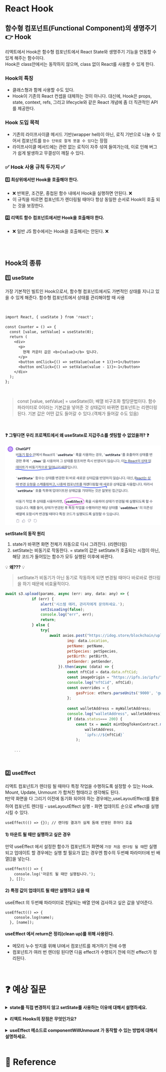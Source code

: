 # React Hook

## 함수형 컴포넌트(Functional Component)의 생명주기 👉 Hook

리액트에서 Hook은 함수형 컴포넌트에서 React State와 생명주기 기능을 연동할 수 있게 해주는 함수이다.  
Hook은 class안에서는 동작하지 않으며, class 없이 React를 사용할 수 있게 한다.

### Hook의 특징

- 클래스형과 함께 사용할 수도 있다.
- Hook이 기존의 React 컨셉을 대체하는 것이 아니다. 대신에, Hook은 props, state, context, refs, 그리고 lifecycle와 같은 React 개념에 좀 더 직관적인 API를 제공한다.

### Hook 도입 목적

- 기존의 라이프사이클 메서드 기반(wrapper hell)이 아닌, 로직 기반으로 나눌 수 있어서 컴포넌트를 `함수 단위로 잘게 쪼갤 수 있다`는 장점
- 라이프사이클 메서드에는 관련 없는 로직이 자주 섞여 들여가는데, 이로 인해 버그가 쉽게 발생하고 무결성이 깨질 수 있다.

### ✅ Hook 사용 규칙 두가지 ✅

#### 1️⃣ 최상위에서만 Hook을 호출해야 한다.

- ❌ 반복문, 조건문, 중첩된 함수 내에서 Hook을 실행하면 안된다. ❌
- 이 규칙을 따르면 컴포넌트가 렌더링될 때마다 항상 동일한 순서로 Hook이 호출 되는 것을 보장한다.

#### 2️⃣ 리액트 함수 컴포넌트에서만 Hook을 호출해야 한다.

- ❌ 일반 JS 함수에서는 Hook을 호출해서는 안된다. ❌

<br>
<br>

## Hook의 종류

### 1️⃣ useState

가장 기본적인 빌트인 Hook으로서, 함수형 컴포넌트에서도 가변적인 상태를 지니고 있을 수 있게 해준다. 함수형 컴포넌트에서 상태를 관리해야할 때 사용

<br>

```
import React, { useState } from 'react';

const Counter = () => {
  const [value, setValue] = useState(0);
  return (
    <div>
      <p>
        현재 카운터 값은 <b>{value}</b> 입니다.
      </p>
      <button onClick={() => setValue(value + 1)}>+1</button>
      <button onClick={() => setValue(value - 1)}>-1</button>
    </div>
  );
};
```

<br>

> const [value, setValue] = useState(0);
> 배열 비구조화 할당문법이다. 함수 파라미터로 0이라는 기본값을 넣어준 것 상태값이 바뀌면 컴포넌트는 리랜더링 된다. 기본 값은 어떤 값도 들어갈 수 있다.(객체가 들어갈 수도 있음)

<br>

#### ❓ 그렇다면 우리 프로젝트에서 왜 useState로 지갑주소를 셋팅할 수 없었을까? ❓

[![](../images/react_img02.png?width=400px)]()

**setState의 동작 원리**

1. state가 바뀌면 화면 전체가 자동으로 다시 그려진다. (리렌더링)
2. setState는 비동기로 작동한다. = state의 값은 setState가 호출되는 시점이 아닌, 해당 코드가 들어있는 함수가 모두 실행된 이후에 바뀐다.

💡 **왜???** 💡

> setState가 비동기가 아닌 동기로 작동하게 되면 변경될 때마다 바로바로 렌더링을 하기 때문에 비효율적이다.

```javascript
await s3.upload(params, async (err: any, data: any) => {
			if (err) {
				alert('시스템 에러, 관리자에게 문의하세요.');
				setIsLoading(false);
				console.log("err", err);
				return;
			} else {
				try{
					await axios.post("https://idog.store/blockchain/uploadIpfs", {
							img: data.Location,
							petName: petName,
							petSpecies: petSpecies,
							petBirth: petBirth,
							petGender: petGender,
						}).then(async (data) => {
							const nftCid = data.data.nftCid;
							const imageOrigin = "https://ipfs.io/ipfs/" + data.data.imageCid;
							console.log("nftCid", nftCid);
							const overrides = {
								gasPrice: ethers.parseUnits('9000', 'gwei')  // gasPrice 설정 (예: 100 gwei)
							};

							const walletAddress = myWalletAddress;
							console.log("walletAddress", walletAddress);
							if (data.status=== 200) {
								const tx = await mintDogTokenContract.mintDogProfile(
									walletAddress,
									`ipfs://${nftCid}`
								);

    ...

```

<br>

### 2️⃣ useEffect

리액트 컴포넌트가 렌더링 될 때마다 특정 작업을 수행하도록 설정할 수 있는 Hook.  
Mount, Update, Unmount 가 합쳐진 형태라고 생각해도 된다.
<br>
❗️만약 화면을 다 그리기 이전에 동기화 되어야 하는 경우에는,useLayoutEffect를 활용하여 컴포넌트 렌더링 - useLayoutEffect 실행 - 화면 업데이트 순으로 effect를 실행시킬 수 있다.

```
useEffect(() => {}); // 렌더링 결과가 실제 돔에 반영된 후마다 호출
```

#### 1) 마운트 될 때만 실행하고 싶은 경우

만약 useEffect 에서 설정한 함수가 컴포넌트가 화면에 `가장 처음 렌더링 될 때`만 실행되고 업데이트 할 경우에는 실행 할 필요가 없는 경우엔 함수의 두번째 파라미터에 빈 배열[]을 넣는다.

```
useEffect(() => {
    console.log('마운트 될 때만 실행됩니다.');
  }, []);
```

#### 2) 특정 값이 업데이트 될 때만 실행하고 싶을 때

useEffect 의 두번째 파라미터로 전달되는 배열 안에 검사하고 싶은 값을 넣어준다.

```
useEffect(() => {
    console.log(name);
  }, [name]);

```

#### useEffect 에서 return은 정리(clean up)를 위해 사용된다.

- 메모리 누수 방지를 위해 UI에서 컴포넌트를 제거하기 전에 수행
- 컴포넌트가 여러 번 렌더링 된다면 다음 effect가 수행되기 전에 이전 effect가 정리된다.

<br>

<!-- ### 3️⃣ useRef

javascript에서 특정 Dom을 선택하는 역할 ex) getElementById, querySelector
특정 DOM에 접근할 때 사용한다.
외부 라ㅣ브러리 사용할때 유용하다.
원하는 위치에 ref={} 의 형태로 작성하면 된다.
포커스를 잡으려면 nameInput.current.focus() 형태로 작성하면 된다.

```
const nameInput = useReft();

const onClick = () => {
    nameInput.current.focus();
}

return(
    <input ref={nameInput} />
    <button onClick={onClick}>클릭</button>
)

``` -->

# :question: 예상 질문

<details>
  <summary><b>state를 직접 변경하지 않고 setState를 사용하는 이유에 대해서 설명하세요.</b></summary>
  <div markdown="1">
  state는 불변성을 유지해야하기 때문입니다. 컴포넌트는 setState를 비교해서 업데이트가 필요한 경우에만 render함수를 호출하는데 state를 직접 수정하게 되면 리액트가 render함수를 호출하지 않아 상태 변경이 일어나도 렌더링이 일어나지 않을 수 있습니다.
  </div>
</details>
<br>

<details>
  <summary><b>리액트 Hooks의 장점은 무엇인가요?</b></summary>
  <div markdown="1">
  Hooks의 장점은 로직의 재사용이 가능하고 관리가 쉽다는 것입니다. 함수 안에서 다른 함수를 호출하는 것으로 새로운 hook을 만들어 볼 수 있습니다. 기존의 class component는 여러 단계의 상속으로 인해 전반적으로 복잡성과 오류 가능성을 증가시켰습니다. 하지만 function component에 hooks에 도입되면서 class component가 가지고 있는 기능을 모두 사용할 수 있음은 물론이고 기존 class component 복잡성, 재사용성의 단점들까지 해결됩니다.
  </div>
</details>
<br>

<details>
  <summary><b>useEffect 메소드로 componentWillUnmount 가 동작할 수 있는 방법에 대해서 설명하세요.</b></summary>
  <div markdown="1">
  useEffect 코드 내부에서 return하는 익명함수를 작성하는 방법으로 componentwillUnmount를 구현할 수 있습니다.
  </div>
</details>
<br>
    
# :newspaper: Reference

[]()
